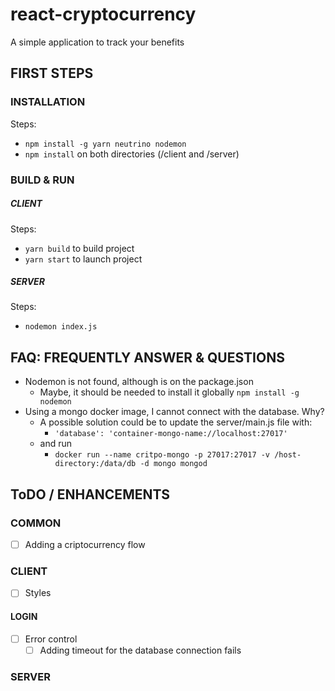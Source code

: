 # react-cryptocurrency
A simple application to track your benefits

## FIRST STEPS

### INSTALLATION

Steps:
- `npm install -g yarn neutrino nodemon`
- `npm install` on both directories (/client and /server)

### BUILD & RUN

##### CLIENT

Steps:
- `yarn build` to build project
- `yarn start` to launch project

##### SERVER

Steps:
- `nodemon index.js`

## FAQ: FREQUENTLY ANSWER & QUESTIONS

- Nodemon is not found, although is on the package.json
    - Maybe, it should be needed to install it globally  `npm install -g nodemon`
- Using a mongo docker image, I cannot connect with the database. Why?
    - A possible solution could be to update the server/main.js file with: 
        - `'database': 'container-mongo-name://localhost:27017'` 
    - and run 
        - `docker run --name critpo-mongo -p 27017:27017 -v /host-directory:/data/db -d mongo mongod`

## ToDO / ENHANCEMENTS

### COMMON

- [ ] Adding a criptocurrency flow

### CLIENT

- [ ] Styles

#### LOGIN
- [ ] Error control
    - [ ] Adding timeout for the database connection fails    

####  

### SERVER

